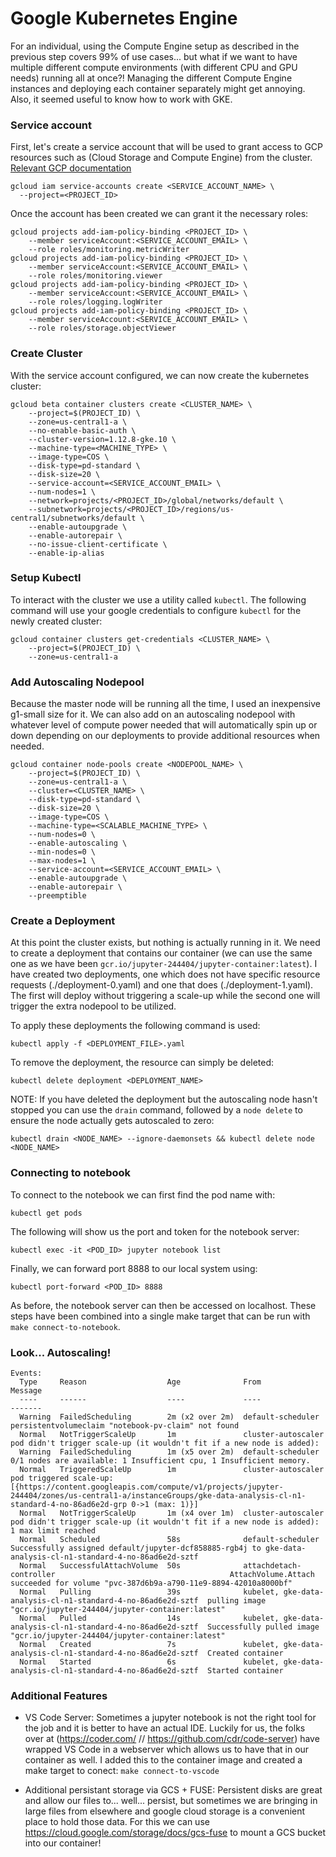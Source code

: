 # Google Kubernetes Engine

For an individual, using the Compute Engine setup as described in the previous step covers 99% of use cases... but what if we want to have multiple different compute environments (with different CPU and GPU needs) running all at once?! Managing the different Compute Engine instances and deploying each container separately might get annoying. Also, it seemed useful to know how to work with GKE.

### Service account

First, let's create a service account that will be used to grant access to GCP resources such as (Cloud Storage and Compute Engine) from the cluster. [Relevant GCP documentation](https://cloud.google.com/kubernetes-engine/docs/how-to/access-scopes)

```
gcloud iam service-accounts create <SERVICE_ACCOUNT_NAME> \
  --project=<PROJECT_ID>
```
Once the account has been created we can grant it the necessary roles:

```
gcloud projects add-iam-policy-binding <PROJECT_ID> \
    --member serviceAccount:<SERVICE_ACCOUNT_EMAIL> \
    --role roles/monitoring.metricWriter
gcloud projects add-iam-policy-binding <PROJECT_ID> \
    --member serviceAccount:<SERVICE_ACCOUNT_EMAIL> \
    --role roles/monitoring.viewer
gcloud projects add-iam-policy-binding <PROJECT_ID> \
    --member serviceAccount:<SERVICE_ACCOUNT_EMAIL> \
    --role roles/logging.logWriter
gcloud projects add-iam-policy-binding <PROJECT_ID> \
    --member serviceAccount:<SERVICE_ACCOUNT_EMAIL> \
    --role roles/storage.objectViewer
```

### Create Cluster

With the service account configured, we can now create the kubernetes cluster:

```
gcloud beta container clusters create <CLUSTER_NAME> \
    --project=$(PROJECT_ID) \
    --zone=us-central1-a \
    --no-enable-basic-auth \
    --cluster-version=1.12.8-gke.10 \
    --machine-type=<MACHINE_TYPE> \
    --image-type=COS \
    --disk-type=pd-standard \
    --disk-size=20 \
    --service-account=<SERVICE_ACCOUNT_EMAIL> \
    --num-nodes=1 \
    --network=projects/<PROJECT_ID>/global/networks/default \
    --subnetwork=projects/<PROJECT_ID>/regions/us-central1/subnetworks/default \
    --enable-autoupgrade \
    --enable-autorepair \
    --no-issue-client-certificate \
    --enable-ip-alias
```

### Setup Kubectl

To interact with the cluster we use a utility called `kubectl`. The following command will use your google credentials to configure `kubectl` for the newly created cluster:

```
gcloud container clusters get-credentials <CLUSTER_NAME> \
    --project=$(PROJECT_ID) \
    --zone=us-central1-a
```

### Add Autoscaling Nodepool

Because the master node will be running all the time, I used an inexpensive g1-small size for it. We can also add on an autoscaling nodepool with whatever level of compute power needed that will automatically spin up or down depending on our deployments to provide additional resources when needed.

```
gcloud container node-pools create <NODEPOOL_NAME> \
    --project=$(PROJECT_ID) \
    --zone=us-central1-a \
    --cluster=<CLUSTER_NAME> \
    --disk-type=pd-standard \
    --disk-size=20 \
    --image-type=COS \
    --machine-type=<SCALABLE_MACHINE_TYPE> \
    --num-nodes=0 \
    --enable-autoscaling \
    --min-nodes=0 \
    --max-nodes=1 \
    --service-account=<SERVICE_ACCOUNT_EMAIL> \
    --enable-autoupgrade \
    --enable-autorepair \
    --preemptible
```

### Create a Deployment

At this point the cluster exists, but nothing is actually running in it. We need to create a deployment that contains our container (we can use the same one as we have been `gcr.io/jupyter-244404/jupyter-container:latest`). I have created two deployments, one which does not have specific resource requests (./deployment-0.yaml) and one that does (./deployment-1.yaml). The first will deploy without triggering a scale-up while the second one will trigger the extra nodepool to be utilized.

To apply these deployments the following command is used:

```
kubectl apply -f <DEPLOYMENT_FILE>.yaml
```

To remove the deployment, the resource can simply be deleted:

```
kubectl delete deployment <DEPLOYMENT_NAME>
```

NOTE: If you have deleted the deployment but the autoscaling node hasn't stopped you can use the `drain` command, followed by a `node delete` to ensure the node actually gets autoscaled to zero:

```
kubectl drain <NODE_NAME> --ignore-daemonsets && kubectl delete node <NODE_NAME>
```

### Connecting to notebook

To connect to the notebook we can first find the pod name with:

```
kubectl get pods
```

The following will show us the port and token for the notebook server:
```
kubectl exec -it <POD_ID> jupyter notebook list
```

Finally, we can forward port 8888 to our local system using:
```
kubectl port-forward <POD_ID> 8888
```
As before, the notebook server can then be accessed on localhost. These steps have been combined into a single make target that can be run with `make connect-to-notebook`.

### Look... Autoscaling!
```
Events:
  Type     Reason                  Age              From                                                          Message
  ----     ------                  ----             ----                                                          -------
  Warning  FailedScheduling        2m (x2 over 2m)  default-scheduler                                             persistentvolumeclaim "notebook-pv-claim" not found
  Normal   NotTriggerScaleUp       1m               cluster-autoscaler                                            pod didn't trigger scale-up (it wouldn't fit if a new node is added):
  Warning  FailedScheduling        1m (x5 over 2m)  default-scheduler                                             0/1 nodes are available: 1 Insufficient cpu, 1 Insufficient memory.
  Normal   TriggeredScaleUp        1m               cluster-autoscaler                                            pod triggered scale-up: [{https://content.googleapis.com/compute/v1/projects/jupyter-244404/zones/us-central1-a/instanceGroups/gke-data-analysis-cl-n1-standard-4-no-86ad6e2d-grp 0->1 (max: 1)}]
  Normal   NotTriggerScaleUp       1m (x4 over 1m)  cluster-autoscaler                                            pod didn't trigger scale-up (it wouldn't fit if a new node is added): 1 max limit reached
  Normal   Scheduled               58s              default-scheduler                                             Successfully assigned default/jupyter-dcf858885-rgb4j to gke-data-analysis-cl-n1-standard-4-no-86ad6e2d-sztf
  Normal   SuccessfulAttachVolume  50s              attachdetach-controller                                       AttachVolume.Attach succeeded for volume "pvc-387d6b9a-a790-11e9-8894-42010a8000bf"
  Normal   Pulling                 39s              kubelet, gke-data-analysis-cl-n1-standard-4-no-86ad6e2d-sztf  pulling image "gcr.io/jupyter-244404/jupyter-container:latest"
  Normal   Pulled                  14s              kubelet, gke-data-analysis-cl-n1-standard-4-no-86ad6e2d-sztf  Successfully pulled image "gcr.io/jupyter-244404/jupyter-container:latest"
  Normal   Created                 7s               kubelet, gke-data-analysis-cl-n1-standard-4-no-86ad6e2d-sztf  Created container
  Normal   Started                 6s               kubelet, gke-data-analysis-cl-n1-standard-4-no-86ad6e2d-sztf  Started container
 ```

### Additional Features 

 - VS Code Server: Sometimes a jupyter notebook is not the right tool for the job and it is better to have an actual IDE. Luckily for us, the folks over at (https://coder.com/ // https://github.com/cdr/code-server) have wrapped VS Code in a webserver which allows us to have that in our container as well. I added this to the container image and created a make target to conect: `make connect-to-vscode`

 - Additional persistant storage via GCS + FUSE: Persistent disks are great and allow our files to... well... persist, but sometimes we are bringing in large files from elsewhere and google cloud storage is a convenient place to hold those data. For this we can use https://cloud.google.com/storage/docs/gcs-fuse to mount a GCS bucket into our container!